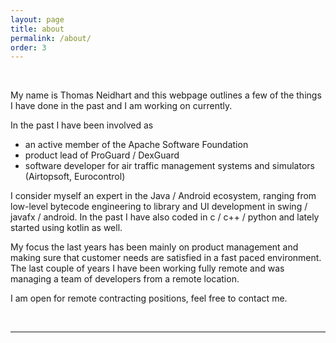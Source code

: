 ```yaml
---
layout: page
title: about
permalink: /about/
order: 3
---
```


<br/>

My name is Thomas Neidhart and this webpage outlines a few of the things I have done in the past and I am working on currently.

In the past I have been involved as

<ul>
<li>an active member of the Apache Software Foundation</li>
<li>product lead of ProGuard / DexGuard</li>
<li>software developer for air traffic management systems and simulators (Airtopsoft, Eurocontrol)</li>
</ul>

I consider myself an expert in the Java / Android ecosystem, ranging from low-level bytecode engineering to library and
UI development in swing / javafx / android. In the past I have also coded in c / c++ / python and lately started using
kotlin as well.

My focus the last years has been mainly on product management and making sure that customer needs are satisfied in a fast paced environment. 
The last couple of years I have been working fully remote and was managing a team of developers from a remote location.

I am open for remote contracting positions, feel free to contact me.

<br/>
<hr/>
<br/>

<span class="contacticon center">
	<a href="mailto:thomas.neidhart@gmail.com"><i class="fa fa-envelope-square"></i></a>
	<a href="https://github.com/netomi" target="_blank"><i class="fa fa-github-square"></i></a>
	<a href="https://www.linkedin.com/in/thomasneidhart/" target="_blank"><i class="fa fa-linkedin-square"></i></a>
</span>

